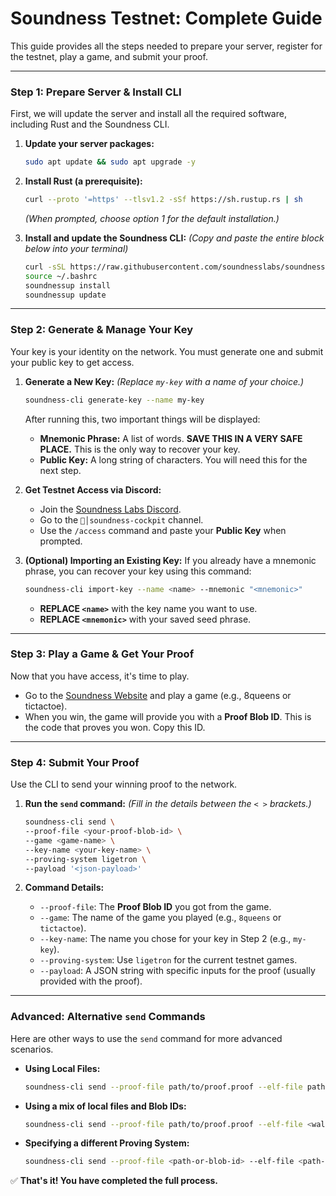 # Soundness Testnet: Complete Guide

This guide provides all the steps needed to prepare your server, register for the testnet, play a game, and submit your proof.

---

### Step 1: Prepare Server & Install CLI

First, we will update the server and install all the required software, including Rust and the Soundness CLI.

1.  **Update your server packages:**
    ```bash
    sudo apt update && sudo apt upgrade -y
    ```

2.  **Install Rust (a prerequisite):**
    ```bash
    curl --proto '=https' --tlsv1.2 -sSf https://sh.rustup.rs | sh
    ```
    *(When prompted, choose option 1 for the default installation.)*

3.  **Install and update the Soundness CLI:**
    *(Copy and paste the entire block below into your terminal)*
    ```bash
    curl -sSL https://raw.githubusercontent.com/soundnesslabs/soundness-layer/main/soundnessup/install | bash
    source ~/.bashrc
    soundnessup install
    soundnessup update
    ```

---

### Step 2: Generate & Manage Your Key

Your key is your identity on the network. You must generate one and submit your public key to get access.

1.  **Generate a New Key:**
    *(Replace `my-key` with a name of your choice.)*
    ```bash
    soundness-cli generate-key --name my-key
    ```
    After running this, two important things will be displayed:
    * **Mnemonic Phrase:** A list of words. **SAVE THIS IN A VERY SAFE PLACE.** This is the only way to recover your key.
    * **Public Key:** A long string of characters. You will need this for the next step.

2.  **Get Testnet Access via Discord:**
    * Join the [Soundness Labs Discord](https://discord.gg/soundnesslabs).
    * Go to the `🐬│soundness-cockpit` channel.
    * Use the `/access` command and paste your **Public Key** when prompted.

3.  **(Optional) Importing an Existing Key:**
    If you already have a mnemonic phrase, you can recover your key using this command:
    ```bash
    soundness-cli import-key --name <name> --mnemonic "<mnemonic>"
    ```
    * **REPLACE `<name>`** with the key name you want to use.
    * **REPLACE `<mnemonic>`** with your saved seed phrase.

---

### Step 3: Play a Game & Get Your Proof

Now that you have access, it's time to play.

* Go to the [Soundness Website](https://soundness.xyz/) and play a game (e.g., 8queens or tictactoe).
* When you win, the game will provide you with a **Proof Blob ID**. This is the code that proves you won. Copy this ID.

---

### Step 4: Submit Your Proof

Use the CLI to send your winning proof to the network.

1.  **Run the `send` command:**
    *(Fill in the details between the `< >` brackets.)*
    ```bash
    soundness-cli send \
    --proof-file <your-proof-blob-id> \
    --game <game-name> \
    --key-name <your-key-name> \
    --proving-system ligetron \
    --payload '<json-payload>'
    ```

2.  **Command Details:**
    * `--proof-file`: The **Proof Blob ID** you got from the game.
    * `--game`: The name of the game you played (e.g., `8queens` or `tictactoe`).
    * `--key-name`: The name you chose for your key in Step 2 (e.g., `my-key`).
    * `--proving-system`: Use `ligetron` for the current testnet games.
    * `--payload`: A JSON string with specific inputs for the proof (usually provided with the proof).

---

### Advanced: Alternative `send` Commands

Here are other ways to use the `send` command for more advanced scenarios.

* **Using Local Files:**
    ```bash
    soundness-cli send --proof-file path/to/proof.proof --elf-file path/to/program.elf --key-name my-key
    ```

* **Using a mix of local files and Blob IDs:**
    ```bash
    soundness-cli send --proof-file path/to/proof.proof --elf-file <walrus-blob-id> --key-name my-key
    ```

* **Specifying a different Proving System:**
    ```bash
    soundness-cli send --proof-file <path-or-blob-id> --elf-file <path-or-blob-id> --key-name my-key --proving-system <sp1||ligetron||risc0>
    ```

✅ **That's it! You have completed the full process.**
